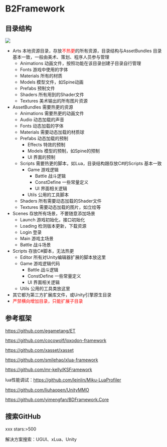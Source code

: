 # B2Framework

## 目录结构

![](https://github.com/Venbb/B2Framework/blob/master/Docs/image-20200507173919966.png)

* Arts 本地资源目录，存放<font color=#ff0000>不热更</font>的所有资源，目录结构与AssetBundles 目录基本一致，一般由美术、策划、程序人员参与管理
  * Animations 动画文件，按照功能在该目录创建子目录自行管理
  * Fonts 游戏中使用的字体
  * Materials 所有的材质
  * Models 模型文件，如Spine动画
  * Prefabs 预制文件
  * Shaders 所有用到的Shader文件
  * Textures 美术输出的所有图片资源
* AssetBundles 需要热更的资源
  * Animations 需要热更的动画文件
  * Audio 动态加载的声音
  * Fonts 动态加载的字体
  * Materials 需要动态加载的材质球
  * Prefabs 动态加载的预制
    * Effects 特效的预制
    * Models 模型的预制，如Spine的预制
    * UI 界面的预制
  * Scripts 需要热更的脚本，如Lua，目录结构跟存放C#的Scripts 基本一致
    * Game 游戏逻辑
      * Battle 战斗逻辑
      * ConstDefine 一些常量定义
      * UI 界面相关逻辑
    * Utils 公用的工具脚本
  * Shaders 所有需要动态加载的Shader文件
  * Textures 需要动态加载的图片，如立绘等
* Scenes 存放所有场景，不要随意添加场景
  * Launch 游戏初始化，接口初始化
  * Loading 检测版本更新，下载资源
  * Login 登录
  * Main 游戏主场景
  * Battle 战斗场景
* Scripts 存放C#脚本，无法热更
  * Editor 所有对Unity编辑器扩展的脚本放这里
  * Game 游戏逻辑代码
    * Battle 战斗逻辑
    * ConstDefine 一些常量定义
    * UI 界面相关逻辑
  * Utils 公用的工具类放这里
* 其它都为第三方扩展库文件，或Unity引擎原生目录
* <font color=#ff0000>严禁横向增加目录，只能扩展子目录</font>

## 参考框架

https://github.com/egametang/ET

https://github.com/cocowolf/loxodon-framework

https://github.com/xasset/xasset

https://github.com/smilehao/xlua-framework

https://github.com/mr-kelly/KSFramework

lua性能调试：https://github.com/leinlin/Miku-LuaProfiler

https://github.com/liuhaopen/UnityMMO

https://github.com/yimengfan/BDFramework.Core

## 搜索GitHub

xxx stars:>500

解决方案搜索：UGUI、xLua、Unity
